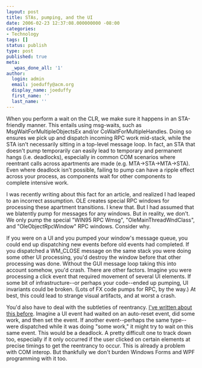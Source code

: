```yaml
---
layout: post
title: STAs, pumping, and the UI
date: 2006-02-23 12:37:08.000000000 -08:00
categories:
- Technology
tags: []
status: publish
type: post
published: true
meta:
  _wpas_done_all: '1'
author:
  login: admin
  email: joeduffy@acm.org
  display_name: joeduffy
  first_name: ''
  last_name: ''
---
```

When you perform a wait on the CLR, we make sure it happens in an STA-friendly
manner. This entails using msg-waits, such as MsgWaitForMultipleObjectsEx
and/or CoWaitForMultipleHandles. Doing so ensures we pick up and dispatch
incoming RPC work mid-stack, while the STA isn't necessarily sitting in a
top-level message loop. In fact, an STA that doesn't pump temporarily can
easily lead to temporary and permanent hangs (i.e. deadlocks), especially in
common COM scenarios where reentrant calls across apartments are made (e.g.
MTA->STA->MTA->STA). Even where deadlock isn't possible, failing to pump can
have a ripple effect across your process, as components wait for other
components to complete intensive work.

I was recently writing about this fact for an article, and realized I had
leaped to an incorrect assumption. OLE creates special RPC windows for
processing these apartment transitions. I knew that. But I had assumed that we
blatently pump for messages for any windows. But in reality, we don't. We only
pump the special "WIN95 RPC Wmsg", "OleMainThreadWndClass", and
"OleObjectRpcWindow" RPC windows. Consider why.

If you were on a UI and you pumped your window's message queue, you could end
up dispatching new events before old events had completed. If you dispatched a
WM\_CLOSE message on the same stack you were doing some other UI processing,
you'd destroy the window before that other processing was done. Without the GUI
message loop taking this into account somehow, you'd crash. There are other
factors. Imagine you were processing a click event that required movement of
several UI elements. If some bit of infrastructure--or perhaps your code--ended
up pumping, UI invariants could be broken. (Lots of FX code pumps for RPC, by
the way.) At best, this could lead to strange visual artifacts, and at worst a
crash.

You'd also have to deal with the subtleties of reentrancy. [I've written about
this
before](http://www.bluebytesoftware.com/blog/PermaLink.aspx?guid=1ca19b0e-ef5b-4efc-b614-48d8c913efb9).
Imagine a UI event had waited on an auto-reset event, did some work, and then
set the event. If another event--perhaps the same type--were dispatched while
it was doing "some work," it might try to wait on this same event. This would
be a deadlock. A pretty difficult one to track down too, especially if it only
occurred if the user clicked on certain elements at precise timings to get the
reentrancy to occur. This is already a problem with COM interop. But thankfully
we don't burden Windows Forms and WPF programming with it too.

